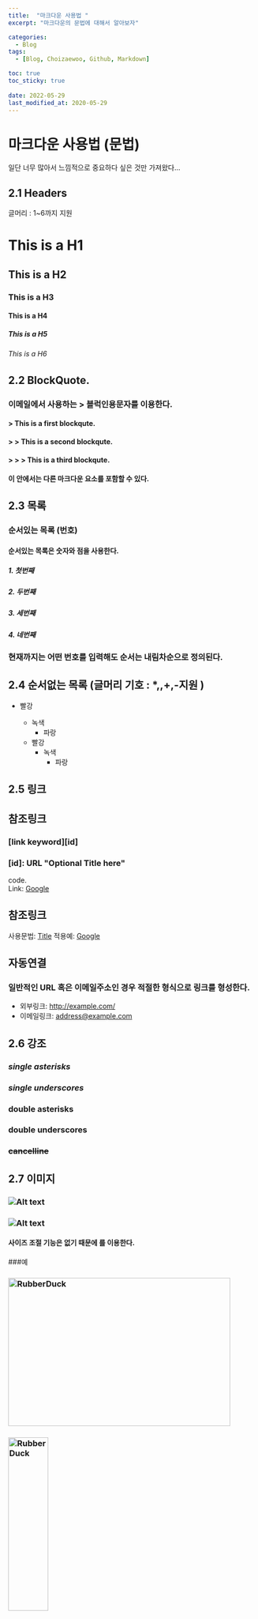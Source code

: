 ```yaml
---
title:  "마크다운 사용법 "
excerpt: "마크다운의 문법에 대해서 알아보자"

categories:
  - Blog
tags:
  - [Blog, Choizaewoo, Github, Markdown]

toc: true
toc_sticky: true
 
date: 2022-05-29
last_modified_at: 2020-05-29
---
```




# 마크다운 사용법 (문법)

일단 너무 많아서 느낌적으로 중요하다 싶은 것만 가져왔다... 


## 2.1 Headers
    
글머리 : 1~6까지 지원    
   
# This is a H1
## This is a H2
### This is a H3
#### This is a H4
##### This is a H5
###### This is a H6

## 2.2 BlockQuote.   
### 이메일에서 사용하는 > 블럭인용문자를 이용한다.

#### > This is a first blockqute.   
#### >	> This is a second blockqute.   
#### >	>	> This is a third blockqute.   
   
#### 이 안에서는 다른 마크다운 요소를 포함할 수 있다.


## 2.3 목록
###  순서있는 목록 (번호)      
#### 순서있는 목록은 숫자와 점을 사용한다.
   
##### 1. 첫번째 
##### 2. 두번째 
##### 3. 세번째
##### 4. 네번째

### 현재까지는 어떤 번호를 입력해도 순서는 내림차순으로 정의된다.

## 2.4 순서없는 목록 (글머리 기호 : *,,+,-지원 )

* 빨강
    * 녹색
      * 파랑

  + 빨강
    + 녹색
      + 파랑


## 2.5 링크

## 참조링크


### [link keyword][id]

### [id]: URL "Optional Title here"

code.  
Link: [Google][googlelink]

[googlelink]: https://google.com "Go google"

## 참조링크

사용문법: [Title](link)
적용예: [Google](https://google.com, "google link")

## 자동연결   

### 일반적인 URL 혹은 이메일주소인 경우 적절한 형식으로 링크를 형성한다.

 * 외부링크: <http://example.com/>
 * 이메일링크: <address@example.com>

## 2.6 강조   

### *single asterisks*
### _single underscores_
### **double asterisks**
### __double underscores__
### ~~cancelline~~

## 2.7 이미지

### ![Alt text](/디렉토리/이미지파일)
### ![Alt text](/디렉토리/이미지파일 "Optional title")
#### 사이즈 조절 기능은 없기 때문에 <img width="" height=""></img>를 이용한다.
   
###예
   
### <img src="디렉토리/이미지파일" width="450px" height="300px" title="px(픽셀) 크기 설정" alt="RubberDuck"></img><br/>
### <img src="디렉토리/이미지파일" width="40%" height="30%" title="px(픽셀) 크기 설정" alt="RubberDuck"></img>


## 2.8 줄바꿈 

### 3칸 이상 띄어쓰기( )를 하면 줄이 바뀐다.

#### * 줄 바꿈을 하기 위해서는 문장 마지막에서 3칸이상을 띄어쓰기해야 한다. 
이렇게

#### * 줄 바꿈을 하기 위해서는 문장 마지막에서 3칸이상을 띄어쓰기해야 한다.___\\ 띄어쓰기
이렇게


# 끝
## 조금 더 수정하여 업데이트 하겠습니다.

#  참고자료 
## [Github]([https://github.com](https://gist.github.com/ihoneymon/652be052a0727ad59601), "google link")



